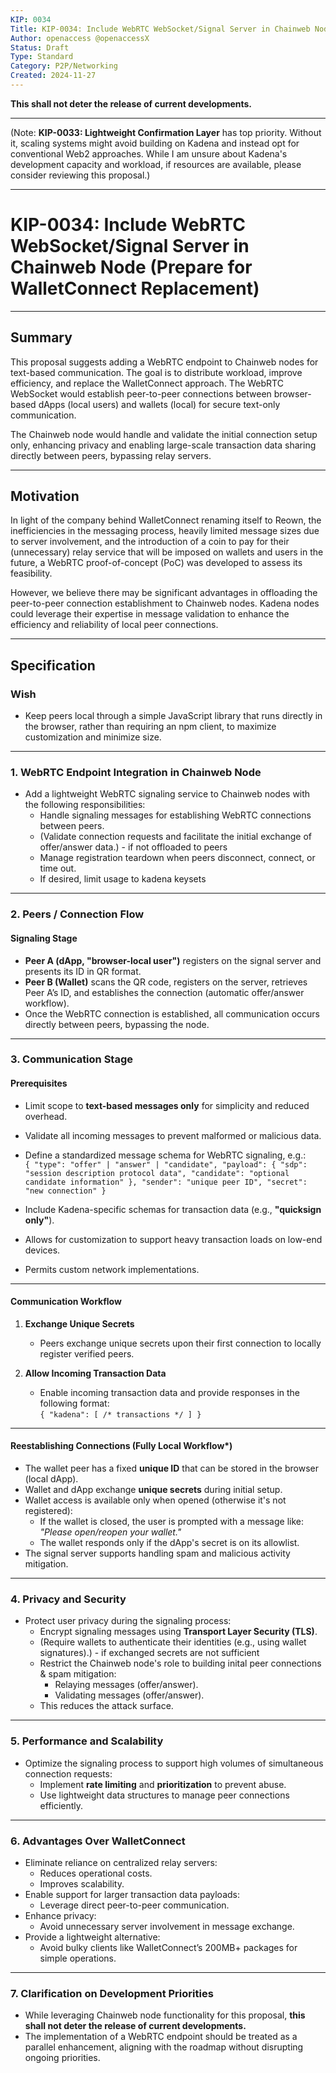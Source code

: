 ```yaml
---
KIP: 0034
Title: KIP-0034: Include WebRTC WebSocket/Signal Server in Chainweb Node (Prepare for WalletConnect Replacement)
Author: openaccess @openaccessX
Status: Draft
Type: Standard
Category: P2P/Networking
Created: 2024-11-27
---
```


**This shall not deter the release of current developments.**

---

(Note: **KIP-0033: Lightweight Confirmation Layer** has top priority. Without it, scaling systems might avoid building on Kadena and instead opt for conventional Web2 approaches. While I am unsure about Kadena's development capacity and workload, if resources are available, please consider reviewing this proposal.)

---

# KIP-0034: Include WebRTC WebSocket/Signal Server in Chainweb Node (Prepare for WalletConnect Replacement)

---

## Summary
This proposal suggests adding a WebRTC endpoint to Chainweb nodes for text-based communication. The goal is to distribute workload, improve efficiency, and replace the WalletConnect approach. The WebRTC WebSocket would establish peer-to-peer connections between browser-based dApps (local users) and wallets (local) for secure text-only communication. 

The Chainweb node would handle and validate the initial connection setup only, enhancing privacy and enabling large-scale transaction data sharing directly between peers, bypassing relay servers.

---

## Motivation
In light of the company behind WalletConnect renaming itself to Reown, the inefficiencies in the messaging process, heavily limited message sizes due to server involvement, and the introduction of a coin to pay for their (unnecessary) relay service that will be imposed on wallets and users in the future, a WebRTC proof-of-concept (PoC) was developed to assess its feasibility.

However, we believe there may be significant advantages in offloading the peer-to-peer connection establishment to Chainweb nodes. Kadena nodes could leverage their expertise in message validation to enhance the efficiency and reliability of local peer connections.

---

## Specification

### **Wish**
- Keep peers local through a simple JavaScript library that runs directly in the browser, rather than requiring an npm client, to maximize customization and minimize size.

---

### **1. WebRTC Endpoint Integration in Chainweb Node**
- Add a lightweight WebRTC signaling service to Chainweb nodes with the following responsibilities:
  - Handle signaling messages for establishing WebRTC connections between peers.
  - (Validate connection requests and facilitate the initial exchange of offer/answer data.) - if not offloaded to peers
  - Manage registration teardown when peers disconnect, connect, or time out.
  - If desired, limit usage to kadena keysets
---

### **2. Peers / Connection Flow**

#### **Signaling Stage**
- **Peer A (dApp, "browser-local user")** registers on the signal server and presents its ID in QR format.
- **Peer B (Wallet)** scans the QR code, registers on the server, retrieves Peer A’s ID, and establishes the connection (automatic offer/answer workflow).  
- Once the WebRTC connection is established, all communication occurs directly between peers, bypassing the node.

---

### **3. Communication Stage**

#### **Prerequisites**
- Limit scope to **text-based messages only** for simplicity and reduced overhead.
- Validate all incoming messages to prevent malformed or malicious data.
- Define a standardized message schema for WebRTC signaling, e.g.:  
  ``
  {
    "type": "offer" | "answer" | "candidate",
    "payload": {
      "sdp": "session description protocol data",
      "candidate": "optional candidate information"
    },
    "sender": "unique peer ID",
    "secret": "new connection"
  }
``

- Include Kadena-specific schemas for transaction data (e.g., **"quicksign only"**).
- Allows for customization to support heavy transaction loads on low-end devices.
- Permits custom network implementations.

---

#### **Communication Workflow**
1. **Exchange Unique Secrets**  
   - Peers exchange unique secrets upon their first connection to locally register verified peers.

2. **Allow Incoming Transaction Data**  
   - Enable incoming transaction data and provide responses in the following format:  
     ``
     {
       "kadena": [ /* transactions */ ]
     }
     ``

---

#### **Reestablishing Connections** (Fully Local Workflow*)

- The wallet peer has a fixed **unique ID** that can be stored in the browser (local dApp).
- Wallet and dApp exchange **unique secrets** during initial setup.
- Wallet access is available only when opened (otherwise it's not registered):
  - If the wallet is closed, the user is prompted with a message like:  
    *"Please open/reopen your wallet."*
  - The wallet responds only if the dApp's secret is on its allowlist.
- The signal server supports handling spam and malicious activity mitigation.

---

### **4. Privacy and Security**
- Protect user privacy during the signaling process:
  - Encrypt signaling messages using **Transport Layer Security (TLS)**.
  - (Require wallets to authenticate their identities (e.g., using wallet signatures).) - if exchanged secrets are not sufficient
  - Restrict the Chainweb node's role to building inital peer connections & spam mitigation:
    - Relaying messages (offer/answer).
    - Validating messages (offer/answer).
  - This reduces the attack surface.

---

### **5. Performance and Scalability**
- Optimize the signaling process to support high volumes of simultaneous connection requests:
  - Implement **rate limiting** and **prioritization** to prevent abuse.
  - Use lightweight data structures to manage peer connections efficiently.

---

### **6. Advantages Over WalletConnect**
- Eliminate reliance on centralized relay servers:
  - Reduces operational costs.
  - Improves scalability.
- Enable support for larger transaction data payloads:
  - Leverage direct peer-to-peer communication.
- Enhance privacy:
  - Avoid unnecessary server involvement in message exchange.
- Provide a lightweight alternative:
  - Avoid bulky clients like WalletConnect’s 200MB+ packages for simple operations.

---

### **7. Clarification on Development Priorities**
- While leveraging Chainweb node functionality for this proposal, **this shall not deter the release of current developments.**
- The implementation of a WebRTC endpoint should be treated as a parallel enhancement, aligning with the roadmap without disrupting ongoing priorities.

